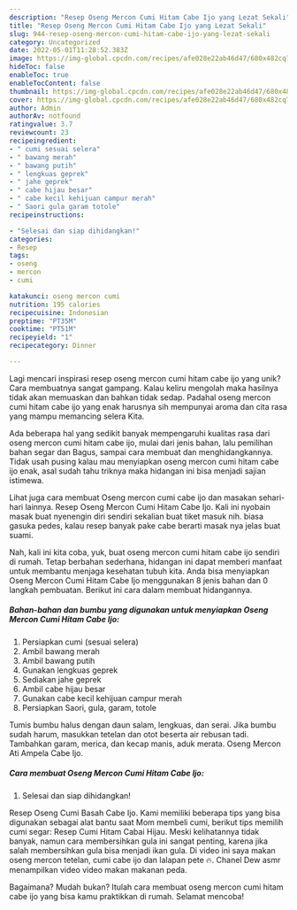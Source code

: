 ```yaml
---
description: "Resep Oseng Mercon Cumi Hitam Cabe Ijo yang Lezat Sekali"
title: "Resep Oseng Mercon Cumi Hitam Cabe Ijo yang Lezat Sekali"
slug: 944-resep-oseng-mercon-cumi-hitam-cabe-ijo-yang-lezat-sekali
category: Uncategorized
date: 2022-05-01T11:28:52.383Z
image: https://img-global.cpcdn.com/recipes/afe028e22ab46d47/680x482cq70/oseng-mercon-cumi-hitam-cabe-ijo-foto-resep-utama.jpg
hideToc: false
enableToc: true
enableTocContent: false
thumbnail: https://img-global.cpcdn.com/recipes/afe028e22ab46d47/680x482cq70/oseng-mercon-cumi-hitam-cabe-ijo-foto-resep-utama.jpg
cover: https://img-global.cpcdn.com/recipes/afe028e22ab46d47/680x482cq70/oseng-mercon-cumi-hitam-cabe-ijo-foto-resep-utama.jpg
author: Admin
authorAv: notfound
ratingvalue: 3.7
reviewcount: 23
recipeingredient:
- " cumi sesuai selera"
- " bawang merah"
- " bawang putih"
- " lengkuas geprek"
- " jahe geprek"
- " cabe hijau besar"
- " cabe kecil kehijuan campur merah"
- " Saori gula garam totole"
recipeinstructions:

- "Selesai dan siap dihidangkan!"
categories:
- Resep
tags:
- oseng
- mercon
- cumi

katakunci: oseng mercon cumi 
nutrition: 195 calories
recipecuisine: Indonesian
preptime: "PT35M"
cooktime: "PT51M"
recipeyield: "1"
recipecategory: Dinner

---
```





Lagi mencari inspirasi resep oseng mercon cumi hitam cabe ijo yang unik? Cara membuatnya sangat gampang. Kalau keliru mengolah maka hasilnya tidak akan memuaskan dan bahkan tidak sedap. Padahal oseng mercon cumi hitam cabe ijo yang enak harusnya sih mempunyai aroma dan cita rasa yang mampu memancing selera Kita.





Ada beberapa hal yang sedikit banyak mempengaruhi kualitas rasa dari oseng mercon cumi hitam cabe ijo, mulai dari jenis bahan, lalu pemilihan bahan segar dan Bagus, sampai cara membuat dan menghidangkannya. Tidak usah pusing kalau mau menyiapkan oseng mercon cumi hitam cabe ijo enak,      asal sudah tahu triknya maka hidangan ini bisa menjadi sajian istimewa.














Lihat juga cara membuat Oseng mercon cumi cabe ijo dan masakan sehari-hari lainnya. Resep Oseng Mercon Cumi Hitam Cabe Ijo. Kali ini nyobain masak buat nyenengin diri sendiri sekalian buat tiket masuk nih. biasa gasuka pedes, kalau resep banyak pake cabe berarti masak nya jelas buat suami.






Nah, kali ini kita coba, yuk, buat oseng mercon cumi hitam cabe ijo sendiri di rumah. Tetap berbahan sederhana, hidangan ini dapat memberi manfaat untuk membantu menjaga kesehatan tubuh kita. Anda bisa menyiapkan Oseng Mercon Cumi Hitam Cabe Ijo menggunakan 8 jenis bahan dan 0 langkah pembuatan. Berikut ini cara dalam membuat hidangannya.

<!--inarticleads1-->

##### Bahan-bahan dan bumbu yang digunakan untuk menyiapkan Oseng Mercon Cumi Hitam Cabe Ijo:

1. Persiapkan  cumi (sesuai selera)
1. Ambil  bawang merah
1. Ambil  bawang putih
1. Gunakan  lengkuas geprek
1. Sediakan  jahe geprek
1. Ambil  cabe hijau besar
1. Gunakan  cabe kecil kehijuan campur merah
1. Persiapkan  Saori, gula, garam, totole


Tumis bumbu halus dengan daun salam, lengkuas, dan serai. Jika bumbu sudah harum, masukkan tetelan dan otot beserta air rebusan tadi. Tambahkan garam, merica, dan kecap manis, aduk merata. Oseng Mercon Ati Ampela Cabe Ijo. 

<!--inarticleads2-->

##### Cara membuat Oseng Mercon Cumi Hitam Cabe Ijo:


1. Selesai dan siap dihidangkan!

Resep Oseng Cumi Basah Cabe Ijo. Kami memiliki beberapa tips yang bisa digunakan sebagai alat bantu saat Mom membeli cumi, berikut tips memilih cumi segar: Resep Cumi Hitam Cabai Hijau. Meski kelihatannya tidak banyak, namun cara membersihkan gula ini sangat penting, karena jika salah membersihkan gula bisa menjadi ikan gula. Di video ini saya makan oseng mercon tetelan, cumi cabe ijo dan lalapan pete 🔥. Chanel Dew asmr menampilkan video video makan makanan peda. 

Bagaimana? Mudah bukan? Itulah cara membuat oseng mercon cumi hitam cabe ijo yang bisa kamu praktikkan di rumah. Selamat mencoba!

